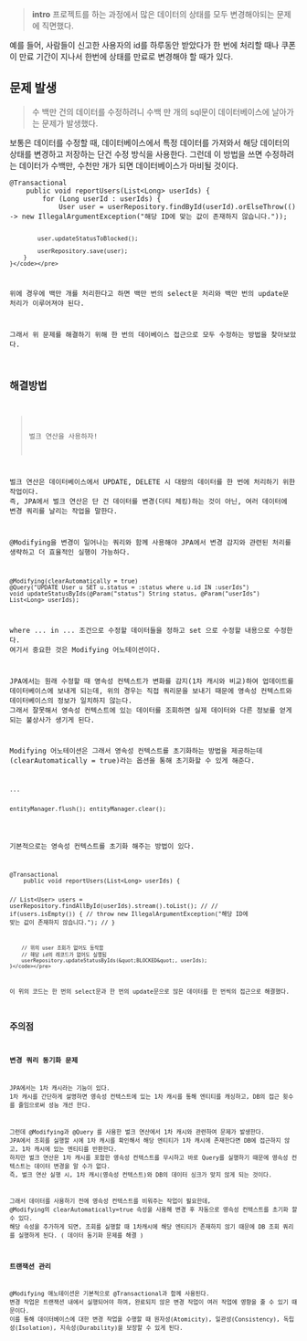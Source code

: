 <blockquote>
<p><strong>intro</strong>
프로젝트를 하는 과정에서 많은 데이터의 상태를 모두 변경해야되는 문제에 직면했다.</p>
</blockquote>
<p>예를 들어, 사람들이 신고한 사용자의 id를 하루동안 받았다가 한 번에 처리할 때나 쿠폰이 만료 기간이 지나서 한번에 상태를 만료로 변경해야 할 때가 있다.</p>
<h2 id="문제-발생">문제 발생</h2>
<blockquote>
<p>수 백만 건의 데이터를 수정하려니 수백 만 개의 sql문이 데이터베이스에 날아가는 문제가 발생했다.</p>
</blockquote>
<p>보통은 데이터를 수정할 때, 데이터베이스에서 특정 데이터를 가져와서 해당 데이터의 상태를 변경하고 저장하는 단건 수정 방식을 사용한다. 그런데 이 방법을 쓰면 수정하려는 데이터가 수백만, 수천만 개가 되면 데이터베이스가 마비될 것이다.</p>
<pre><code class="language-java">@Transactional
    public void reportUsers(List&lt;Long&gt; userIds) {
        for (Long userId : userIds) {
            User user = userRepository.findById(userId).orElseThrow(() -&gt; new IllegalArgumentException(&quot;해당 ID에 맞는 값이 존재하지 않습니다.&quot;));

            user.updateStatusToBlocked();

            userRepository.save(user);
        }
    }</code></pre>
<p>위에 경우에 백만 개를 처리한다고 하면 백만 번의 select문 처리와 백만 번의 update문 처리가 이루어져야 된다. </p>
<p>그래서 위 문제를 해결하기 위해 한 번의 데이베이스 접근으로 모두 수정하는 방법을 찾아보았다.</p>
<h2 id="해결방법">해결방법</h2>
<blockquote>
<p>벌크 연산을 사용하자!</p>
</blockquote>
<p>벌크 연산은 데이터베이스에서 UPDATE, DELETE 시 대량의 데이터를 한 번에 처리하기 위한 작업이다. 
즉, JPA에서 벌크 연산은 단 건 데이터를 변경(더티 체킹)하는 것이 아닌, 여러 데이터에 변경 쿼리를 날리는 작업을 말한다.</p>
<p>@Modifying을 변경이 일어나는 쿼리와 함께 사용해야 JPA에서 변경 감지와 관련된 처리를 생략하고 더 효율적인 실행이 가능하다.</p>
<pre><code class="language-java">@Modifying(clearAutomatically = true)
@Query(&quot;UPDATE User u SET u.status = :status where u.id IN :userIds&quot;)
void updateStatusByIds(@Param(&quot;status&quot;) String status, @Param(&quot;userIds&quot;) List&lt;Long&gt; userIds);</code></pre>
<p>where ... in ... 조건으로 수정할 데이터들을 정하고 set 으로 수정할 내용으로 수정한다.
여기서 중요한 것은 Modifying 어노테이션이다.</p>
<p>JPA에서는 원래 수정할 때 영속성 컨텍스트가 변화를 감지(1차 캐시와 비교)하여 업데이트를 데이터베이스에 보내게 되는데, 위의 경우는 직접 쿼리문을 보내기 때문에 영속성 컨텍스트와 데이터베이스의 정보가 일치하지 않는다.
그래서 잘못해서 영속성 컨텍스트에 있는 데이터를 조회하면 실제 데이터와 다른 정보를 얻게 되는 불상사가 생기게 된다.</p>
<p>Modifying 어노테이션은 그래서 영속성 컨텍스트를 초기화하는 방법을 제공하는데 (clearAutomatically = true)라는 옵션을 통해 초기화할 수 있게 해준다.</p>
<pre><code class="language-java">...

entityManager.flush();
entityManager.clear();</code></pre>
<p>기본적으로는 영속성 컨텍스트를 초기화 해주는 방법이 있다.</p>
<pre><code class="language-java">@Transactional
    public void reportUsers(List&lt;Long&gt; userIds) {

//        List&lt;User&gt; users = userRepository.findAllById(userIds).stream().toList();
//
//        if(users.isEmpty()) {
//            throw new IllegalArgumentException(&quot;해당 ID에 맞는 값이 존재하지 않습니다.&quot;);
//        }

        // 위의 user 조회가 없어도 동작함
        // 해당 id의 레코드가 없어도 실행됨
        userRepository.updateStatusByIds(&quot;BLOCKED&quot;, userIds);
    }</code></pre>
<p>이 위의 코드는 한 번의 select문과 한 번의 update문으로 많은 데이터를 한 번씩의 접근으로 해결했다.</p>
<h2 id="주의점">주의점</h2>
<h3 id="변경-쿼리-동기화-문제">변경 쿼리 동기화 문제</h3>
<p>JPA에서는 1차 캐시라는 기능이 있다.
1차 캐시를 간단하게 설명하면 영속성 컨텍스트에 있는 1차 캐시를 통해 엔티티를 캐싱하고, DB의 접근 횟수를 줄임으로써 성능 개선 한다.</p>
<p>그런데 @Modifying과 @Query 를 사용한 벌크 연산에서 1차 캐시와 관련하여 문제가 발생한다.
JPA에서 조회를 실행할 시에 1차 캐시를 확인해서 해당 엔티티가 1차 캐시에 존재한다면 DB에 접근하지 않고, 1차 캐시에 있는 엔티티를 반환한다.
하지만 벌크 연산은 1차 캐시를 포함한 영속성 컨텍스트를 무시하고 바로 Query를 실행하기 때문에 영속성 컨텍스트는 데이터 변경을 알 수가 없다.
즉, 벌크 연산 실행 시, 1차 캐시(영속성 컨텍스트)와 DB의 데이터 싱크가 맞지 않게 되는 것이다.</p>
<p>그래서 데이터를 사용하기 전에 영속성 컨텍스트를 비워주는 작업이 필요한데,
@Modifying의 clearAutomatically=true 속성을 사용해 변경 후 자동으로 영속성 컨텍스트를 초기화 할 수 있다. 
해당 속성을 추가하게 되면, 조회를 실행할 때 1차캐시에 해당 엔티티가 존재하지 않기 때문에 DB 조회 쿼리를 실행하게 된다. ( 데이터 동기화 문제를 해결 )</p>
<h3 id="트랜잭션-관리">트랜잭션 관리</h3>
<p>@Modifying 애노테이션은 기본적으로 @Transactional과 함께 사용된다.
변경 작업은 트랜잭션 내에서 실행되어야 하며, 완료되지 않은 변경 작업이 여러 작업에 영향을 줄 수 있기 때문이다.
이를 통해 데이터베이스에 대한 변경 작업을 수행할 때 원자성(Atomicity), 일관성(Consistency), 독립성(Isolation), 지속성(Durability)을 보장할 수 있게 된다.</p>